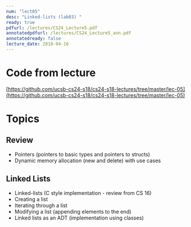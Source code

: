 ```yaml
---
num: "lect05"
desc: "Linked-lists (lab03) "
ready: true
pdfurl: /lectures/CS24_Lecture5.pdf
annotatedpdfurl: /lectures/CS24_Lecture5_ann.pdf
annotatedready: false
lecture_date: 2018-04-16
---
```


# Code from lecture
[https://github.com/ucsb-cs24-s18/cs24-s18-lectures/tree/master/lec-05](https://github.com/ucsb-cs24-s18/cs24-s18-lectures/tree/master/lec-05)

# Topics

## Review
* Pointers (pointers to basic types and pointers to structs)
* Dynamic memory allocation (new and delete) with use cases

## Linked Lists
* Linked-lists (C style implementation - review from CS 16)
* Creating a list
* Iterating through a list
* Modifying a list (appending elements to the end)
* Linked lists as an ADT (implementation using classes)
